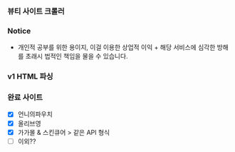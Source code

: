 ### 뷰티 사이트 크롤러

### Notice
- 개인적 공부를 위한 용이지, 이걸 이용한 상업적 이익 + 해당 서비스에 심각한 방해를 초래시 법적인 책임을 물을 수 있습니다.

### v1 HTML 파싱

### 완료 사이트
- [x] 언니의파우치
- [x] 올리브영
- [x] 가가몰 & 스킨큐어 > 같은 API 형식
- [ ] 이외??